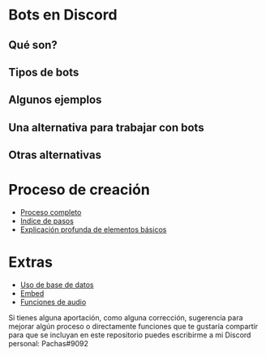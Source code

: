 # Bots en Discord


## Qué son?


## Tipos de bots


## Algunos ejemplos


## Una alternativa para trabajar con bots


## Otras alternativas



# Proceso de creación

- [Proceso completo]()
- [Indice de pasos]()
- [Explicación profunda de elementos básicos]()


# Extras

- [Uso de base de datos]()
- [Embed]()
- [Funciones de audio]()

Si tienes alguna aportación, como alguna corrección, sugerencia para mejorar algún proceso o directamente funciones que te gustaría compartir para que se incluyan en este repositorio puedes escribirme a mi Discord personal: Pachas#9092
